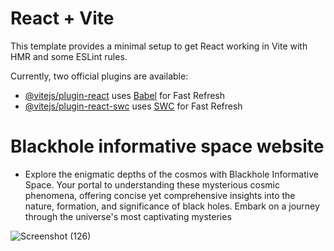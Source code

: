 # React + Vite

This template provides a minimal setup to get React working in Vite with HMR and some ESLint rules.

Currently, two official plugins are available:

- [@vitejs/plugin-react](https://github.com/vitejs/vite-plugin-react/blob/main/packages/plugin-react/README.md) uses [Babel](https://babeljs.io/) for Fast Refresh
- [@vitejs/plugin-react-swc](https://github.com/vitejs/vite-plugin-react-swc) uses [SWC](https://swc.rs/) for Fast Refresh

# Blackhole informative space website

- Explore the enigmatic depths of the cosmos with Blackhole Informative Space. Your portal to understanding these mysterious cosmic phenomena, offering concise yet comprehensive insights into the nature, formation, and significance of black holes. Embark on a journey through the universe's most captivating mysteries

![Screenshot (126)](https://github.com/sayyeddilshadali16/reactjs-blackhole-informative-website/assets/142899602/728fa1a3-a60a-402f-a396-2aa215c787d1)
